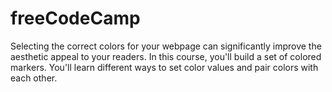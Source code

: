 # freeCodeCamp

Selecting the correct colors for your webpage can significantly improve the aesthetic appeal to your readers.
In this course, you'll build a set of colored markers. You'll learn different ways to set color values and pair colors with each other.
